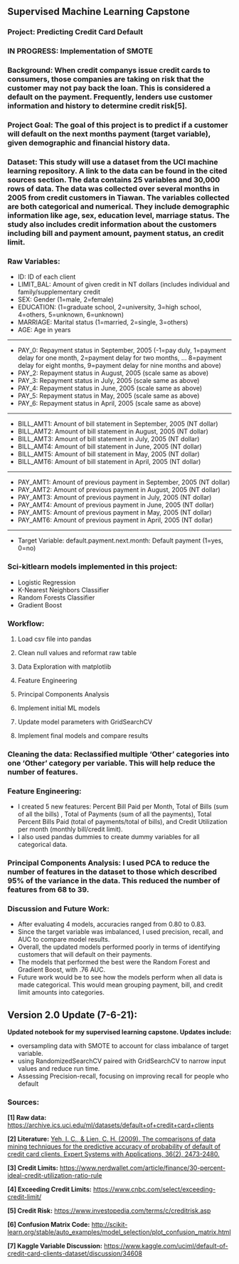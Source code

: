 ## Supervised Machine Learning Capstone
### Project: Predicting Credit Card Default

### IN PROGRESS: Implementation of SMOTE
### Background: When credit companys issue credit cards to consumers, those companies are taking on risk that the customer may not pay back the loan. This is considered a default on the payment. Frequently, lenders use customer information and history to determine credit risk[5].

### Project Goal: The goal of this project is to predict if a customer will default on the next months payment (target variable), given demographic and financial history data.

### Dataset: This study will use a dataset from the UCI machine learning repository. A link to the data can be found in the cited sources section. The data contains 25 variables and 30,000 rows of data. The data was collected over several months in 2005 from credit customers in Tiawan. The variables collected are both categorical and numerical. They include demographic information like age, sex, education level, marriage status. The study also includes credit information about the customers including bill and payment amount, payment status, an credit limit.

### Raw Variables:
* ID: ID of each client
* LIMIT_BAL: Amount of given credit in NT dollars (includes individual and family/supplementary credit
* SEX: Gender (1=male, 2=female)
* EDUCATION: (1=graduate school, 2=university, 3=high school, 4=others, 5=unknown, 6=unknown)
* MARRIAGE: Marital status (1=married, 2=single, 3=others)
* AGE: Age in years
----------------------
* PAY_0: Repayment status in September, 2005 (-1=pay duly, 1=payment delay for one month, 2=payment delay for two months, … 8=payment delay for eight months, 9=payment delay for nine months and above)
* PAY_2: Repayment status in August, 2005 (scale same as above)
* PAY_3: Repayment status in July, 2005 (scale same as above)
* PAY_4: Repayment status in June, 2005 (scale same as above)
* PAY_5: Repayment status in May, 2005 (scale same as above)
* PAY_6: Repayment status in April, 2005 (scale same as above)
----------------------
* BILL_AMT1: Amount of bill statement in September, 2005 (NT dollar)
* BILL_AMT2: Amount of bill statement in August, 2005 (NT dollar)
* BILL_AMT3: Amount of bill statement in July, 2005 (NT dollar)
* BILL_AMT4: Amount of bill statement in June, 2005 (NT dollar)
* BILL_AMT5: Amount of bill statement in May, 2005 (NT dollar)
* BILL_AMT6: Amount of bill statement in April, 2005 (NT dollar)
----------------------
* PAY_AMT1: Amount of previous payment in September, 2005 (NT dollar)
* PAY_AMT2: Amount of previous payment in August, 2005 (NT dollar)
* PAY_AMT3: Amount of previous payment in July, 2005 (NT dollar)
* PAY_AMT4: Amount of previous payment in June, 2005 (NT dollar)
* PAY_AMT5: Amount of previous payment in May, 2005 (NT dollar)
* PAY_AMT6: Amount of previous payment in April, 2005 (NT dollar)
----------------------
* Target Variable: default.payment.next.month: Default payment (1=yes, 0=no)

### Sci-kitlearn models implemented in this project:
* Logistic Regression
* K-Nearest Neighbors Classifier
* Random Forests Classifier
* Gradient Boost

### Workflow:
1. Load csv file into pandas

2. Clean null values and reformat raw table

3. Data Exploration with matplotlib

4. Feature Engineering

5. Principal Components Analysis

6. Implement initial ML models

7. Update model parameters with GridSearchCV

8. Implement final models and compare results

### Cleaning the data: Reclassified multiple ‘Other’ categories into one ‘Other’ category per variable. This will help reduce the number of features.

### Feature Engineering: 
* I created 5 new features: Percent Bill Paid per Month, Total of Bills (sum of all the bills) , Total of Payments (sum of all the payments), Total Percent Bills Paid (total of payments/total of bills), and Credit Utilization per month (monthly bill/credit limit).
* I also used pandas dummies to create dummy variables for all categorical data. 

### Principal Components Analysis: I used PCA to reduce the number of features in the dataset to those which described 95% of the variance in the data. This reduced the number of features from 68 to 39. 
 
### Discussion and Future Work:
* After evaluating 4 models, accuracies ranged from 0.80 to 0.83.
* Since the target variable was imbalanced, I used precision, recall, and AUC to compare model results.
* Overall, the updated models performed poorly in terms of identifying customers that will default on their payments.
* The models that performed the best were the Random Forest and Gradient Boost, with .76 AUC.
* Future work would be to see how the models perform when all data is made categorical. This would mean grouping payment, bill, and credit limit amounts into categories.

## Version 2.0 Update (7-6-21):

**Updated notebook for my supervised learning capstone. Updates include:**
* oversampling data with SMOTE to account for class imbalance of target variable.
* using RandomizedSearchCV paired with GridSearchCV to narrow input values and reduce run time.
* Assessing Precision-recall, focusing on improving recall for people who default


### Sources:

**[1] Raw data:** https://archive.ics.uci.edu/ml/datasets/default+of+credit+card+clients

**[2] Literature:** [Yeh, I. C., & Lien, C. H. (2009). The comparisons of data mining techniques for the predictive accuracy of probability of default of credit card clients. Expert Systems with Applications, 36(2), 2473-2480.](https://bradzzz.gitbooks.io/ga-seattle-dsi/content/dsi/dsi_05_classification_databases/2.1-lesson/assets/datasets/DefaultCreditCardClients_yeh_2009.pdf)

**[3] Credit Limits:** https://www.nerdwallet.com/article/finance/30-percent-ideal-credit-utilization-ratio-rule

**[4] Exceeding Credit Limits:** https://www.cnbc.com/select/exceeding-credit-limit/

**[5] Credit Risk:** https://www.investopedia.com/terms/c/creditrisk.asp

**[6] Confusion Matrix Code:** http://scikit-learn.org/stable/auto_examples/model_selection/plot_confusion_matrix.html

**[7] Kaggle Variable Discussion:** https://www.kaggle.com/uciml/default-of-credit-card-clients-dataset/discussion/34608
